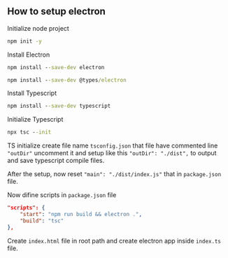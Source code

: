 ## How to setup electron

Initialize node project
```cmd
npm init -y
```

Install Electron
```cmd
npm install --save-dev electron 
```
```cmd
npm install --save-dev @types/electron 
```

Install Typescript
```cmd
npm install --save-dev typescript 
```

Initialize Typescript
```cmd
npx tsc --init
```

TS initialize create file name `tsconfig.json` that file have commented line `"outDir"` uncomment it and setup like this `"outDir": "./dist",` to output and save typescript compile files. 

After the setup, now reset `"main": "./dist/index.js"` that in `package.json` file.

Now difine scripts in `package.json` file
```json
"scripts": {
    "start": "npm run build && electron .",
    "build": "tsc"
},
```

Create `index.html` file in root path and create electron app inside `index.ts` file.